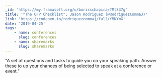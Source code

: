 ```yaml
---
_id: 'https://my.framasoft.org/u/borisschapira/?MtS37g'
title: '"The CFP Checklist", Jason Rodriguez (@RodriguezCommaJ)'
link: 'https://codepen.io/rodriguezcommaj/full/YMKYmX'
date: '2019-04-25'
tags:
    - name: conferences
      slug: conferences
    - name: sharemarks
      slug: sharemarks
---
```


<div class="markdown"><p>&quot;A set of questions and tasks to guide you on your speaking path. Answer these to up your chances of being selected to speak at a conference or event.&quot;
</p></div>
